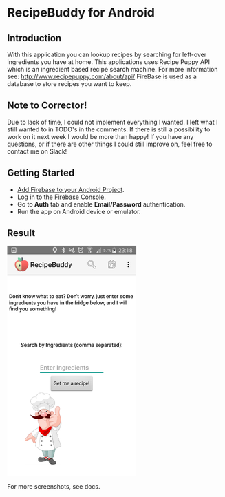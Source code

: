 RecipeBuddy for Android
=============================

Introduction
------------
With this application you can lookup recipes by searching for left-over ingredients you have at home.
This applications uses Recipe Puppy API which is an ingredient based recipe search machine.
For more information see: http://www.recipepuppy.com/about/api/
FireBase is used as a database to store recipes you want to keep.

Note to Corrector!
--------------------
Due to lack of time, I could not implement everything I wanted. I left what I still wanted to in TODO's in the comments.
If there is still a possibility to work on it next week I would be more than happy!
If you have any questions, or if there are other things I could still improve on, feel free to contact me on Slack!

Getting Started
---------------
- [Add Firebase to your Android Project](https://firebase.google.com/docs/android/setup).
- Log in to the [Firebase Console](https://console.firebase.google.com).
- Go to **Auth** tab and enable **Email/Password** authentication.
- Run the app on Android device or emulator.

Result
-----------
<img src="https://github.com/Jimbo994/jimboelrijkpset6/blob/master/docs/SearchActivity.png" height="534" width="300"/>

For more screenshots, see docs.
